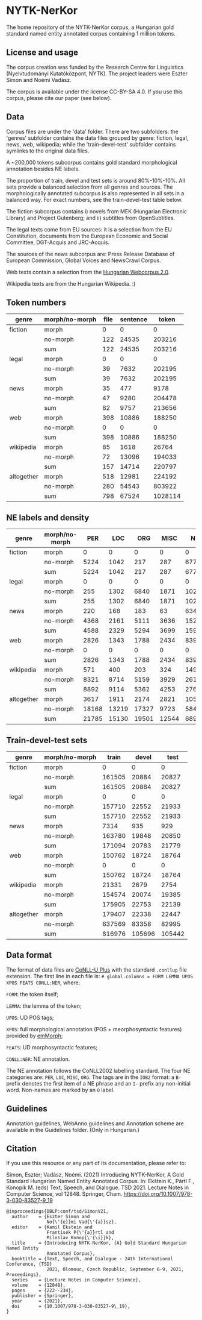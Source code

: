# NYTK-NerKor
The home repository of the NYTK-NerKor corpus, a Hungarian gold standard named entity annotated corpus containing 1 million tokens. 

## License and usage

The corpus creation was funded by the Research Centre for Linguistics (Nyelvtudományi Kutatóközpont, NYTK). The project leaders were Eszter Simon and Noémi Vadász. 

The corpus is available under the license CC-BY-SA 4.0. If you use this corpus, please cite our paper (see below). 

## Data

Corpus files are under the 'data' folder. There are two subfolders: the 'genres' subfolder contains the data files grouped by genre: fiction, legal, news, web, wikipedia; while the 'train-devel-test' subfolder contains symlinks to the original data files. 

A ~200,000 tokens subcorpus contains gold standard morphological annotation besides NE labels. 

The proportion of train, devel and test sets is around 80%-10%-10%. All sets provide a balanced selection from all genres and sources. The morphologically annotated subcorpus is also represented in all sets in a balanced way. For exact numbers, see the train-devel-test table below. 
 
The fiction subcorpus contains i) novels from MEK (Hungarian Electronic Library) and Project Gutenberg; and ii) subtitles from OpenSubtitles. 
 
The legal texts come from EU sources: it is a selection from the EU Constitution, documents from the European Economic and Social Committee, DGT-Acquis and JRC-Acquis.
 
The sources of the news subcorpus are: Press Release Database of European Commission, Global Voices and NewsCrawl Corpus. 

Web texts contain a selection from the [Hungarian Webcorpus 2.0](https://hlt.bme.hu/en/resources/webcorpus2). 

Wikipedia texts are from the Hungarian Wikipedia. :)

## Token numbers

|genre | morph/no-morph | file | sentence | token|
|------|----------------|------|----------|------|
|fiction | morph  | 0 | 0 | 0|
| | no-morph | 122 | 24535 | 203216|
| | sum | 122 | 24535 | 203216|
|legal | morph  | 0 | 0 | 0|
| | no-morph | 39 | 7632 | 202195|
| | sum | 39 | 7632 | 202195|
|news | morph  | 35 | 477 | 9178|
| | no-morph | 47 | 9280 | 204478|
| | sum | 82 | 9757 | 213656|
|web | morph  | 398 | 10886 | 188250|
| | no-morph | 0 | 0 | 0|
| | sum | 398 | 10886 | 188250|
|wikipedia | morph  | 85 | 1618 | 26764|
| | no-morph | 72 | 13096 | 194033|
| | sum | 157 | 14714 | 220797|
|altogether | morph  | 518 | 12981 | 224192|
| | no-morph | 280 | 54543 | 803922|
| | sum | 798 | 67524 | 1028114|

## NE labels and density

|genre | morph/no-morph |       PER | LOC | ORG | MISC | NE | NE density |
|------|----------------|-----------|-----|-----|------|----|------------|
|fiction | morph  |     0 | 0 | 0 | 0 | 0 |  |
| | no-morph |  5224 | 1042 | 217 | 287 | 6770 | 0,03331430596 |
| | sum |      5224 | 1042 | 217 | 287 | 6770 | 0,03331430596 |
|legal | morph  |       0 | 0 | 0 | 0 | 0 |  |
| | no-morph |  255 | 1302 | 6840 | 1871 | 10268 | 0,0507826603 |
| | sum |      255 | 1302 | 6840 | 1871 | 10268 | 0,0507826603 |
|news | morph  |        220 | 168 | 183 | 63 | 634 | 0,06907823055 |
| | no-morph |  4368 | 2161 | 5111 | 3636 | 15276 | 0,07470730348 |
| | sum |      4588 | 2329 | 5294 | 3699 | 15910 | 0,07446549594 |
|web | morph  | 2826 | 1343 | 1788 | 2434 | 8391 | 0,04457370518 |
| | no-morph |  0 | 0 | 0 | 0 | 0 |  |
| | sum |      2826 | 1343 | 1788 | 2434 | 8391 | 0,04457370518 |
|wikipedia | morph  |   571 | 400 | 203 | 324 | 1498 | 0,05597070692 |
| | no-morph |  8321 | 8714 | 5159 | 3929 | 26123 | 0,1346317379 |
| | sum |      8892 | 9114 | 5362 | 4253 | 27621 | 0,1250968084 |
|altogether | morph  |  3617 | 1911 | 2174 | 2821 | 10523 | 0,04693744647 |
| | no-morph |  18168 | 13219 | 17327 | 9723 | 58437 | 0,07268988782 |
| | sum |      21785 | 15130 | 19501 | 12544 | 68960 | 0,06707427386 |

## Train-devel-test sets

|genre | morph/no-morph |       train  | devel | test |
|------|----------------|--------------|-------|------|
|fiction | morph  |     0 | 0 | 0 |
| | no-morph |  161505 | 20884 | 20827 |
| | sum |      161505 | 20884 | 20827 |
|legal | morph  |       0 | 0 | 0 |
| | no-morph |  157710 | 22552 | 21933 |
| | sum |      157710 | 22552 | 21933 |
|news | morph  |        7314 | 935 | 929 |
| | no-morph |  163780 | 19848 | 20850 |
| | sum |      171094 | 20783 | 21779 |
|web | morph  | 150762 | 18724 | 18764 |
| | no-morph |  0 | 0 | 0 |
| | sum |      150762 | 18724 | 18764 |
|wikipedia | morph  |   21331 | 2679 | 2754 |
| | no-morph |  154574 | 20074 | 19385 |
| | sum |      175905 | 22753 | 22139 |
|altogether | morph  |  179407 | 22338 | 22447 |
| | no-morph |  637569 | 83358 | 82995 |
| | sum |      816976 | 105696 | 105442 |

## Data format

The format of data files are [CoNLL-U Plus](https://universaldependencies.org/ext-format.html) with the standard `.conllup` file extension. The first line in each file is: `# global.columns = FORM LEMMA UPOS XPOS FEATS CONLL:NER`, where:

`FORM`: the token itself;

`LEMMA`: the lemma of the token;

`UPOS`: UD POS tags; 

`XPOS`: full morphological annotation (POS + meorphosyntactic features) provided by [emMorph](https://github.com/dlt-rilmta/emMorph); 

`FEATS`: UD morphosyntactic features;

`CONLL:NER`: NE annotation.

The NE annotation follows the CoNLL2002 labelling standard. The four NE categories are: `PER`, `LOC`, `MISC`, `ORG`. The tags are in the `IOB2` format: a `B-` prefix denotes the first item of a NE phrase and an `I-` prefix any non-initial word. Non-names are marked by an `O` label. 

## Guidelines

Annotation guidelines, WebAnno guidelines and Annotation scheme are available in the Guidelines folder. (Only in Hungarian.)

## Citation

If you use this resource or any part of its documentation, please refer to:


Simon, Eszter; Vadász, Noémi. (2021) Introducing NYTK-NerKor, A Gold Standard Hungarian Named Entity Annotated Corpus. In: Ekštein K., Pártl F., Konopík M. (eds) Text, Speech, and Dialogue. TSD 2021. Lecture Notes in Computer Science, vol 12848. Springer, Cham. https://doi.org/10.1007/978-3-030-83527-9_19


```
@inproceedings{DBLP:conf/tsd/SimonV21,
  author    = {Eszter Simon and
               No{\'{e}}mi Vad{\'{a}}sz},
  editor    = {Kamil Ekstein and
               Frantisek P{\'{a}}rtl and
               Miloslav Konop{\'{\i}}k},
  title     = {Introducing NYTK-NerKor, {A} Gold Standard Hungarian Named Entity
               Annotated Corpus},
  booktitle = {Text, Speech, and Dialogue - 24th International Conference, {TSD}
               2021, Olomouc, Czech Republic, September 6-9, 2021, Proceedings},
  series    = {Lecture Notes in Computer Science},
  volume    = {12848},
  pages     = {222--234},
  publisher = {Springer},
  year      = {2021},
  doi       = {10.1007/978-3-030-83527-9\_19},
}
```
